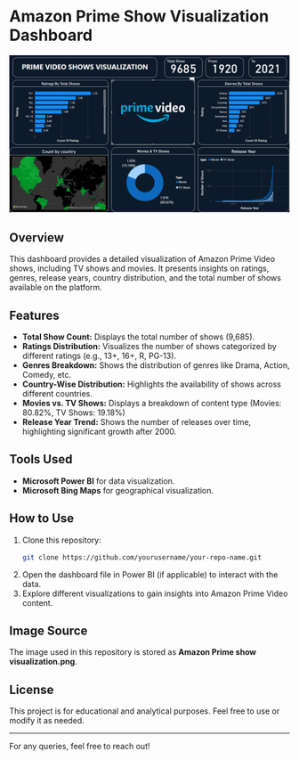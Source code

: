 # Amazon Prime Show Visualization Dashboard

![Amazon Prime Show Visualization](Amazon%20Prime%20show%20visualization.png)

## Overview
This dashboard provides a detailed visualization of Amazon Prime Video shows, including TV shows and movies. It presents insights on ratings, genres, release years, country distribution, and the total number of shows available on the platform.

## Features
- **Total Show Count:** Displays the total number of shows (9,685).
- **Ratings Distribution:** Visualizes the number of shows categorized by different ratings (e.g., 13+, 16+, R, PG-13).
- **Genres Breakdown:** Shows the distribution of genres like Drama, Action, Comedy, etc.
- **Country-Wise Distribution:** Highlights the availability of shows across different countries.
- **Movies vs. TV Shows:** Displays a breakdown of content type (Movies: 80.82%, TV Shows: 19.18%)
- **Release Year Trend:** Shows the number of releases over time, highlighting significant growth after 2000.

## Tools Used
- **Microsoft Power BI** for data visualization.
- **Microsoft Bing Maps** for geographical visualization.

## How to Use
1. Clone this repository:
   ```bash
   git clone https://github.com/yourusername/your-repo-name.git
   ```
2. Open the dashboard file in Power BI (if applicable) to interact with the data.
3. Explore different visualizations to gain insights into Amazon Prime Video content.

## Image Source
The image used in this repository is stored as **Amazon Prime show visualization.png**.

## License
This project is for educational and analytical purposes. Feel free to use or modify it as needed.

---
For any queries, feel free to reach out!

